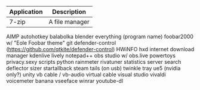 | Application  | Description |
| ----------- | ---------- |
|7-zip| A file manager|
AIMP
autohotkey
balabolka
blender
everything (program name)
foobar2000 w/ "Eole Foobar theme"
git
defender-control (https://github.com/qtkite/defender-control)
HWiNFO
hxd
internet download manager
kdenlive
lively
notepad++
obs studio w/ obs.live
powertoys 
privacy.sexy scripts
python
rainmeter
rivatuner statistics server
search deflector 
sizer
startallback
steam
tails (on usb)
twinkle tray
ue5 (nvidia only?)
unity
vb cable / vb-audio virtual cable 
visual studio
vivaldi
voicemeter banana
vseeface
winrar
youtube-dl
